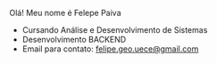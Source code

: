 Olá! Meu nome é Felepe Paiva

- Cursando Análise e Desenvolvimento de Sistemas
- Desenvolvimento BACKEND 
- Email para contato: felipe.geo.uece@gmail.com
       
